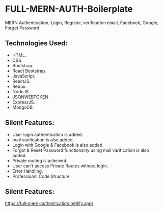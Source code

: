 # FULL-MERN-AUTH-Boilerplate

MERN Authentication, Login, Register, verification email, Facebook, Google, Forget Password

## Technologies Used:

-   HTML.
-   CSS.
-   Bootstrap.
-   React Bootstrap.
-   JavaScript.
-   ReactJS.
-   Redux.
-   NodeJS.
-   JSONWEBTOKEN.
-   ExpressJS.
-   MongoDB.

## Silent Features:

-   User login authentication is added.
-   mail varification is also added.
-   Login with Google & Facebook is also added.
-   Forgot & Reset Password functionality using mail varification is also added.
-   Private routing is acheived.
-   User can't access Private Routes without login.
-   Error Handling.
-   Professioanl Code Structure

## Silent Features:

https://full-mern-authentication.netlify.app/
